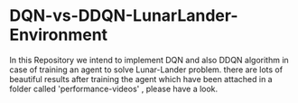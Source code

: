 # DQN-vs-DDQN-LunarLander-Environment
In this Repository we intend to implement DQN and also DDQN algorithm in case of training an agent to solve Lunar-Lander problem. there are lots of beautiful results after training the agent which have been attached in a folder called 'performance-videos' , please have a look.
